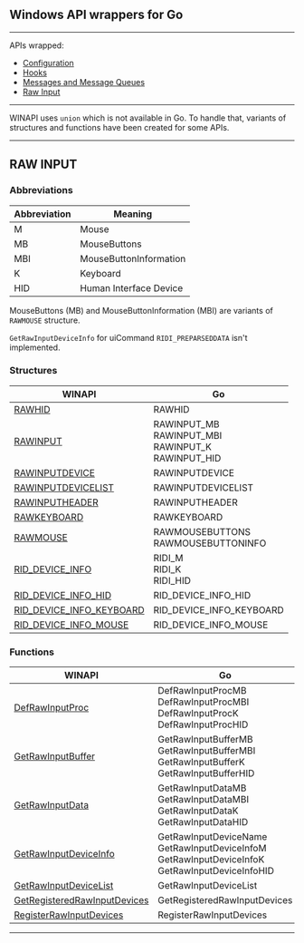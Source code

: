 ## Windows API wrappers for Go

---

APIs wrapped:

- [Configuration](https://msdn.microsoft.com/en-us/library/ff625300.aspx)
- [Hooks](https://msdn.microsoft.com/en-us/library/ms632589.aspx)
- [Messages and Message Queues](https://msdn.microsoft.com/en-us/library/ms632590.aspx)
- [Raw Input](https://msdn.microsoft.com/en-us/library/ms645536.aspx)

---

WINAPI uses `union` which is not available in Go. To handle that, variants of structures and functions have been created for some APIs.

---

## RAW INPUT

### Abbreviations

|Abbreviation|Meaning|
|---|---|
|M|Mouse|
|MB|MouseButtons|
|MBI|MouseButtonInformation|
|K|Keyboard|
|HID|Human Interface Device|

MouseButtons (MB) and MouseButtonInformation (MBI) are variants of `RAWMOUSE` structure.

`GetRawInputDeviceInfo` for uiCommand `RIDI_PREPARSEDDATA` isn't implemented.

### Structures

|WINAPI|Go|
|---|---|
|[RAWHID](https://msdn.microsoft.com/en-us/library/ms645549.aspx)|RAWHID|
|[RAWINPUT](https://msdn.microsoft.com/en-us/library/ms645562.aspx)|RAWINPUT\_MB<br>RAWINPUT\_MBI<br>RAWINPUT\_K<br>RAWINPUT\_HID|
|[RAWINPUTDEVICE](https://msdn.microsoft.com/en-us/library/ms645565.aspx)|RAWINPUTDEVICE|
|[RAWINPUTDEVICELIST](https://msdn.microsoft.com/en-us/library/ms645568.aspx)|RAWINPUTDEVICELIST|
|[RAWINPUTHEADER](https://msdn.microsoft.com/en-us/library/ms645571.aspx)|RAWINPUTHEADER|
|[RAWKEYBOARD](https://msdn.microsoft.com/en-us/library/ms645575.aspx)|RAWKEYBOARD|
|[RAWMOUSE](https://msdn.microsoft.com/en-us/library/ms645578.aspx)|RAWMOUSEBUTTONS<br>RAWMOUSEBUTTONINFO|
|[RID\_DEVICE\_INFO](https://msdn.microsoft.com/en-us/library/ms645581.aspx)|RIDI\_M<br>RIDI\_K<br>RIDI\_HID|
|[RID\_DEVICE\_INFO\_HID](https://msdn.microsoft.com/en-us/library/ms645584.aspx)|RID\_DEVICE\_INFO\_HID|
|[RID\_DEVICE\_INFO\_KEYBOARD](https://msdn.microsoft.com/en-us/library/ms645587.aspx)|RID\_DEVICE\_INFO\_KEYBOARD|
|[RID\_DEVICE\_INFO\_MOUSE](https://msdn.microsoft.com/en-us/library/ms645589.aspx)|RID\_DEVICE\_INFO\_MOUSE|

### Functions

|WINAPI|Go|
|---|---|
|[DefRawInputProc](https://msdn.microsoft.com/en-us/library/ms645594.aspx)|DefRawInputProcMB<br>DefRawInputProcMBI<br>DefRawInputProcK<br>DefRawInputProcHID|
|[GetRawInputBuffer](https://msdn.microsoft.com/en-us/library/ms645595.aspx)|GetRawInputBufferMB<br>GetRawInputBufferMBI<br>GetRawInputBufferK<br>GetRawInputBufferHID|
|[GetRawInputData](https://msdn.microsoft.com/en-us/library/ms645596.aspx)|GetRawInputDataMB<br>GetRawInputDataMBI<br>GetRawInputDataK<br>GetRawInputDataHID|
|[GetRawInputDeviceInfo](https://msdn.microsoft.com/en-us/library/ms645597.aspx)|GetRawInputDeviceName<br>GetRawInputDeviceInfoM<br>GetRawInputDeviceInfoK<br>GetRawInputDeviceInfoHID|
|[GetRawInputDeviceList](https://msdn.microsoft.com/en-us/library/ms645598.aspx)|GetRawInputDeviceList|
|[GetRegisteredRawInputDevices](https://msdn.microsoft.com/en-us/library/ms645599.aspx)|GetRegisteredRawInputDevices|
|[RegisterRawInputDevices](https://msdn.microsoft.com/en-us/library/ms645600.aspx)|RegisterRawInputDevices|

---
